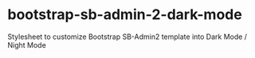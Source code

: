 # bootstrap-sb-admin-2-dark-mode
Stylesheet to customize Bootstrap SB-Admin2 template into Dark Mode / Night Mode

